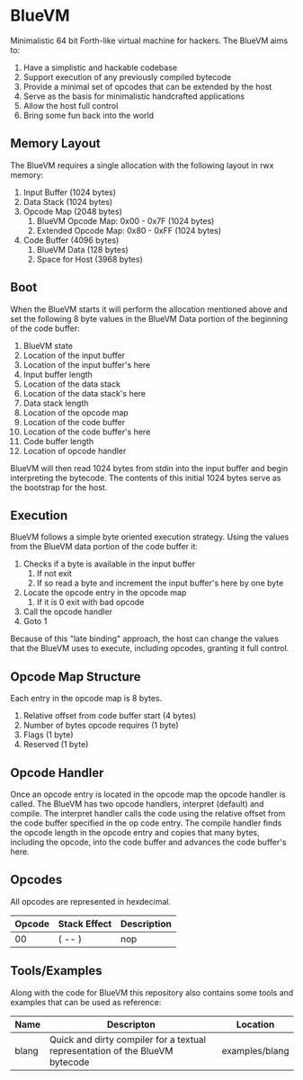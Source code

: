 # BlueVM

Minimalistic 64 bit Forth-like virtual machine for hackers. The BlueVM aims to:

1. Have a simplistic and hackable codebase
1. Support execution of any previously compiled bytecode
1. Provide a minimal set of opcodes that can be extended by the host
1. Serve as the basis for minimalistic handcrafted applications
1. Allow the host full control
1. Bring some fun back into the world

## Memory Layout

The BlueVM requires a single allocation with the following layout in rwx memory:

1. Input Buffer (1024 bytes)
1. Data Stack (1024 bytes)
1. Opcode Map (2048 bytes)
   1. BlueVM Opcode Map: 0x00 - 0x7F (1024 bytes)
   1. Extended Opcode Map: 0x80 - 0xFF (1024 bytes)
1. Code Buffer (4096 bytes)
   1. BlueVM Data (128 bytes)
   1. Space for Host (3968 bytes)

## Boot

When the BlueVM starts it will perform the allocation mentioned above and set the following 8 byte values in the
BlueVM Data portion of the beginning of the code buffer:

1. BlueVM state
1. Location of the input buffer
1. Location of the input buffer's here
1. Input buffer length
1. Location of the data stack
1. Location of the data stack's here
1. Data stack length
1. Location of the opcode map
1. Location of the code buffer
1. Location of the code buffer's here
1. Code buffer length
1. Location of opcode handler

BlueVM will then read 1024 bytes from stdin into the input buffer and begin interpreting the bytecode. The contents
of this initial 1024 bytes serve as the bootstrap for the host.

## Execution

BlueVM follows a simple byte oriented execution strategy. Using the values from the BlueVM data portion of the code
buffer it:

1. Checks if a byte is available in the input buffer
   1. If not exit
   1. If so read a byte and increment the input buffer's here by one byte
1. Locate the opcode entry in the opcode map
   1. If it is 0 exit with bad opcode
1. Call the opcode handler
1. Goto 1

Because of this "late binding" approach, the host can change the values that the BlueVM uses to execute, including
opcodes, granting it full control.

## Opcode Map Structure

Each entry in the opcode map is 8 bytes.

1. Relative offset from code buffer start (4 bytes)
1. Number of bytes opcode requires (1 byte)
1. Flags (1 byte)
1. Reserved (1 byte)

## Opcode Handler

Once an opcode entry is located in the opcode map the opcode handler is called. The BlueVM has two opcode handlers,
interpret (default) and compile. The interpret handler calls the code using the relative offset from the code
buffer specified in the op code entry. The compile handler finds the opcode length in the opcode entry and copies
that many bytes, including the opcode, into the code buffer and advances the code buffer's here.

## Opcodes

All opcodes are represented in hexdecimal.

| Opcode | Stack Effect | Description |
| ----|----|----|
| 00 | ( -- ) | nop |


## Tools/Examples

Along with the code for BlueVM this repository also contains some tools and examples that can be used as reference:

| Name | Descripton | Location |
| ----|----|----|
| blang | Quick and dirty compiler for a textual representation of the BlueVM bytecode | examples/blang |
